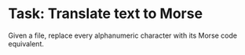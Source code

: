 Task: Translate text to Morse
=============================

Given a file, replace every alphanumeric character with its Morse code equivalent.

